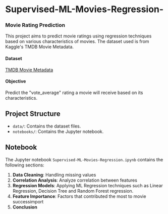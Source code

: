 # Supervised-ML-Movies-Regression-

### Movie Rating Prediction

This project aims to predict movie ratings using regression techniques based on various characteristics of movies. The dataset used is from Kaggle's TMDB Movie Metadata.

#### Dataset
[TMDB Movie Metadata](https://www.kaggle.com/tmdb/tmdb-movie-metadata)

#### Objective
Predict the "vote_average" rating a movie will receive based on its characteristics.

## Project Structure

- `data/`: Contains the dataset files.
- `notebooks/`: Contains the Jupyter notebook.

## Notebook

The Jupyter notebook `Supervised-ML-Movies-Regression.ipynb` contains the following sections:

1. **Data Cleaning**: Handling missing values 
2. **Correlation Analysis**: Analyze correlation between features
3. **Regression Models**: Applying ML Regression techniques such as Linear Regression, Decision Tree and Random Forest regression.
4. **Feature Importance**: Factors that contributed the most to movie successimport
5. **Conclusion**